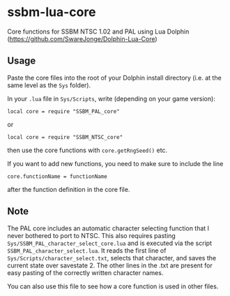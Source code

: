 # ssbm-lua-core

Core functions for SSBM NTSC 1.02 and PAL using Lua Dolphin (https://github.com/SwareJonge/Dolphin-Lua-Core)

## Usage

Paste the core files into the root of your Dolphin install directory (i.e. at the same level as the `Sys` folder).

In your `.lua` file in `Sys/Scripts`, write (depending on your game version):

`local core = require "SSBM_PAL_core"` 

or

`local core = require "SSBM_NTSC_core"`

then use the core functions with `core.getRngSeed()` etc.

If you want to add new functions, you need to make sure to include the line

`core.functionName = functionName`

after the function definition in the core file.

## Note

The PAL core includes an automatic character selecting function that I never bothered to port to NTSC. This also requires pasting `Sys/SSBM_PAL_character_select_core.lua` and is executed via the script `SSBM_PAL_character_select.lua`. It reads the first line of `Sys/Scripts/character_select.txt`, selects that character, and saves the current state over savestate 2. The other lines in the .txt are present for easy pasting of the correctly written character names.

You can also use this file to see how a core function is used in other files.